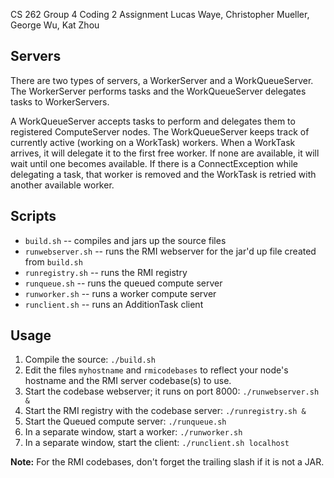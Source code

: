 
CS 262 Group 4 Coding 2 Assignment
Lucas Waye, Christopher Mueller, George Wu, Kat Zhou

Servers
-------

There are two types of servers, a WorkerServer and a WorkQueueServer. The WorkerServer 
performs tasks and the WorkQueueServer delegates tasks to WorkerServers.

A WorkQueueServer accepts tasks to perform and delegates them to registered
ComputeServer nodes. The WorkQueueServer keeps track of currently active
(working on a WorkTask) workers. When a WorkTask arrives, it will delegate it
to the first free worker. If none are available, it will wait until one
becomes available. If there is a ConnectException while delegating a task,
that worker is removed and the WorkTask is retried with another available
worker.

Scripts
-------

 * `build.sh` -- compiles and jars up the source files
 * `runwebserver.sh` -- runs the RMI webserver for the jar'd up file created from `build.sh`
 * `runregistry.sh` -- runs the RMI registry
 * `runqueue.sh` -- runs the queued compute server
 * `runworker.sh` -- runs a worker compute server
 * `runclient.sh` -- runs an AdditionTask client

Usage
-----

 1. Compile the source: `./build.sh`
 2. Edit the files `myhostname` and `rmicodebases` to reflect your node's hostname and the RMI server codebase(s) to use.
 3. Start the codebase webserver; it runs on port 8000: `./runwebserver.sh &`
 4. Start the RMI registry with the codebase server: `./runregistry.sh &` 
 5. Start the Queued compute server: `./runqueue.sh`
 6. In a separate window, start a worker: `./runworker.sh`
 7. In a separate window, start the client: `./runclient.sh localhost`


**Note:** For the RMI codebases, don't forget the trailing slash if it is not a JAR.
 
